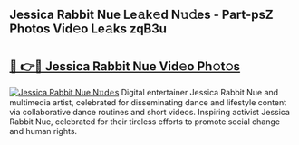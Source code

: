 ## Jessica Rabbit Nue Le𝚊k𝚎d N𝚞𝚍es - Part-psZ Photos Vid𝚎o Le𝚊ks zqB3u

# <h2><a href="http://fb809z2.evod.top/?m=Jessica+Rabbit+Nue">🔗 👉🔴 Jessica Rabbit Nue Vid𝚎o Ph𝚘t𝚘s</a></h2>

[![Jessica Rabbit Nue N𝚞d𝚎s](https://i.imgur.com/8V9OHl7.gif)](http://fb809z2.evod.top/?m=Jessica+Rabbit+Nue)
Digital entertainer Jessica Rabbit Nue and multimedia artist, celebrated for disseminating dance and lifestyle content via collaborative dance routines and short videos. Inspiring activist Jessica Rabbit Nue, celebrated for their tireless efforts to promote social change and human rights. 
